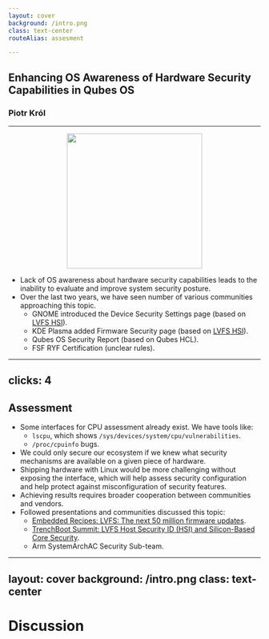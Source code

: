 ```yaml
---
layout: cover
background: /intro.png
class: text-center
routeAlias: assesment

---
```


##  Enhancing OS Awareness of Hardware Security Capabilities in Qubes OS

### Piotr Król

---

<center><img src="/2024/LPC/qos_sec_report.png" width="270"/></center>

* Lack of OS awareness about hardware security capabilities leads to the
inability to evaluate and improve system security posture.
* Over the last two years, we have seen number of various communities
approaching this topic.
  - GNOME introduced the Device Security Settings page (based on [LVFS HSI](https://fwupd.github.io/libfwupdplugin/hsi.html)).
  - KDE Plasma added Firmware Security page (based on [LVFS HSI](https://fwupd.github.io/libfwupdplugin/hsi.html)).
  - Qubes OS Security Report (based on Qubes HCL).
  - FSF RYF Certification (unclear rules).

---
clicks: 4
---

## Assessment

* Some interfaces for CPU assessment already exist. We have tools like:
  - `lscpu`, which shows `/sys/devices/system/cpu/vulnerabilities`.
  - `/proc/cpuinfo` bugs.
* We could only secure our ecosystem if we knew what security mechanisms are
available on a given piece of hardware.
* Shipping hardware with Linux would be more challenging without exposing the
interface, which will help assess security configuration and help protect
against misconfiguration of security features.
* Achieving results requires broader cooperation between communities and vendors.
* Followed presentations and communities discussed this topic:
  - [Embedded Recipes: LVFS: The next 50 million firmware updates](https://embedded-recipes.org/2022/wp-content/uploads/2022/06/LVFS-ER-avec-compression.pdf).
  - [TrenchBoot Summit: LVFS Host Security ID (HSI) and Silicon-Based Core Security](https://www.youtube.com/live/xZoCtNV8Qs0).
  - Arm SystemArchAC Security Sub-team.

<!--

[click] many tools focus x86 UEFI ecosystem and compliance with silicon vendor
recommendations (hence OF != UEFI),

[click] How would we know that correct version of SBAT was applied and correct
revocation data included?

[click] How we would realize we booting Your-Favourite-IBV BIOS, U-Boot with
UEFI payload support or coreboot with UEFI Payload, or maybe different
combination? Or maybe we should admit we don't care about about niche use
cases.

[click] LVFS HSI brings some assumptions
  - arbitrary ranking, not actively maintained, limited number of security
capabilities enumeration,
  - limited support for hypervisor-based OSes (Qubes OS, xcp-ng, Proxmox),
of the system.

-->

---
layout: cover
background: /intro.png
class: text-center
---

# Discussion
